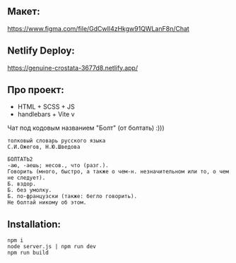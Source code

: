 ## Макет:
https://www.figma.com/file/GdCwIl4zHkgw91QWLanF8n/Chat

## Netlify Deploy:
https://genuine-crostata-3677d8.netlify.app/

## Про проект:
- HTML + SCSS + JS
- handlebars + Vite
v

Чат под кодовым названием "Болт" (от болтать) :)))

```
толковый словарь русского языка
С.И.Ожегов, Н.Ю.Шведова

БОЛТАТЬ2
-аю, -аешь; несов., что (разг.).
Говорить (много, быстро, а также о чем-н. незначительном или то, о чем не следует).
Б. вздор.
Б. без умолку.
Б. по-французски (также: бегло говорить).
Не болтай никому об этом.
```
## Installation:

```
npm i
node server.js | npm run dev
npm run build
```